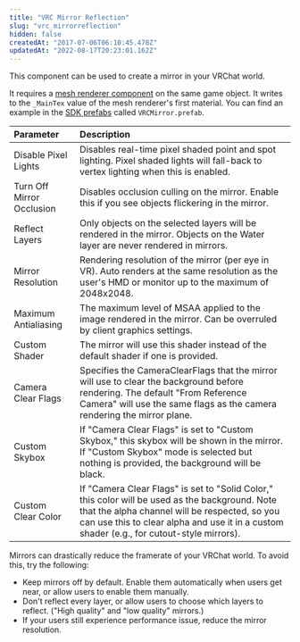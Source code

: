 ```yaml
---
title: "VRC Mirror Reflection"
slug: "vrc_mirrorreflection"
hidden: false
createdAt: "2017-07-06T06:10:45.478Z"
updatedAt: "2022-08-17T20:23:01.162Z"
---
```

This component can be used to create a mirror in your VRChat world.

It requires a [mesh renderer component](https://docs.unity3d.com/Manual/class-MeshRenderer.html) on the same game object. It writes to the `_MainTex` value of the mesh renderer's first material. You can find an example in the [SDK prefabs](/worlds/sdk-prefabs#vrcmirror) called `VRCMirror.prefab`.

| Parameter | Description |
| :-- | :-- |
| Disable Pixel Lights   | Disables real-time pixel shaded point and spot lighting. Pixel shaded lights will fall-back to vertex lighting when this is enabled.                                                                                                                                                                             |
| Turn Off Mirror Occlusion | Disables occlusion culling on the mirror. Enable this if you see objects flickering in the mirror.                                                                                                                                                                                                            |
| Reflect Layers         | Only objects on the selected layers will be rendered in the mirror. Objects on the Water layer are never rendered in mirrors.                                                                                                                                                                                   |
| Mirror Resolution      | Rendering resolution of the mirror (per eye in VR). Auto renders at the same resolution as the user's HMD or monitor up to the maximum of 2048x2048.                                                                                                                                                            |
| Maximum Antialiasing   | The maximum level of MSAA applied to the image rendered in the mirror. Can be overruled by client graphics settings.                                                                                                                                                                                           |
| Custom Shader          | The mirror will use this shader instead of the default shader if one is provided.                                                                                                                                                                                                                               |
| Camera Clear Flags     | Specifies the CameraClearFlags that the mirror will use to clear the background before rendering. The default "From Reference Camera" will use the same flags as the camera rendering the mirror plane.                                                                                                         |
| Custom Skybox          | If "Camera Clear Flags" is set to "Custom Skybox," this skybox will be shown in the mirror. If "Custom Skybox" mode is selected but nothing is provided, the background will be black.                                                                                                                                 |
| Custom Clear Color     | If "Camera Clear Flags" is set to "Solid Color," this color will be used as the background. Note that the alpha channel will be respected, so you can use this to clear alpha and use it in a custom shader (e.g., for cutout-style mirrors).                                                                 |
Mirrors can drastically reduce the framerate of your VRChat world. To avoid this, try the following:
- Keep mirrors off by default. Enable them automatically when users get near, or allow users to enable them manually.
- Don't reflect every layer, or allow users to choose which layers to reflect. ("High quality" and "low quality" mirrors.)
- If your users still experience performance issue, reduce the mirror resolution.